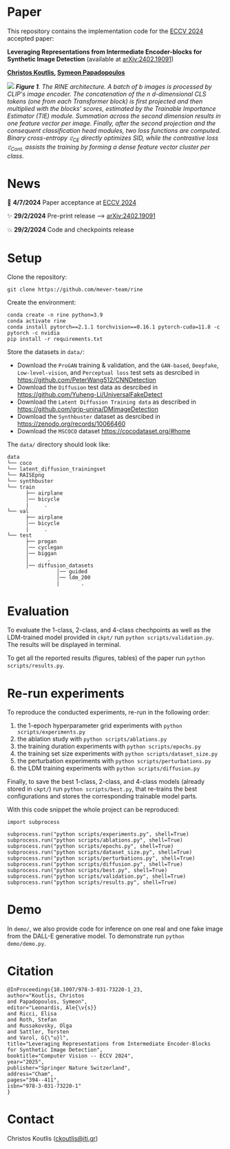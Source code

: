 # Paper
This repository contains the implementation code for the [ECCV 2024](https://eccv2024.ecva.net/) accepted paper:

**Leveraging Representations from Intermediate Encoder-blocks for Synthetic Image Detection** (available at [arXiv:2402.19091](https://arxiv.org/abs/2402.19091))

**[<u>Christos Koutlis</u>](https://orcid.org/0000-0003-3682-408X), [<u>Symeon Papadopoulos</u>](https://orcid.org/0000-0002-5441-7341)**

![](https://github.com/mever-team/rine/blob/main/results/figs/fig1.png)
***Figure 1**. The RINE architecture. A batch of $`b`$ images is processed by CLIP's image encoder. The concatenation of the $`n`$ $`d`$-dimensional CLS tokens (one from each Transformer block) is first projected and then multiplied with the blocks' scores, estimated by the Trainable Importance Estimator (TIE) module. Summation across the second dimension results in one feature vector per image. Finally, after the second projection and the consequent classification head modules, two loss functions are computed. Binary cross-entropy $`\mathfrak{L}_{CE}`$ directly optimizes SID, while the contrastive loss $`\mathfrak{L}_{Cont.}`$ assists the training by forming a dense feature vector cluster per class.*

# News
:tada: **4/7/2024** Paper acceptance at [ECCV 2024](https://eccv2024.ecva.net/)

:sparkles: **29/2/2024** Pre-print release --> [arXiv:2402.19091](https://arxiv.org/abs/2402.19091)

:boom: **29/2/2024** Code and checkpoints release

# Setup
Clone the repository:
```
git clone https://github.com/mever-team/rine
```
Create the environment:
```
conda create -n rine python=3.9
conda activate rine
conda install pytorch==2.1.1 torchvision==0.16.1 pytorch-cuda=11.8 -c pytorch -c nvidia
pip install -r requirements.txt
```
Store the datasets in `data/`:
* Download the `ProGAN` training & validation, and the `GAN-based`, `Deepfake`, `Low-level-vision`, and `Perceptual loss` test sets as desrcibed in https://github.com/PeterWang512/CNNDetection
* Download the `Diffusion` test data as desrcibed in https://github.com/Yuheng-Li/UniversalFakeDetect
* Download the ``Latent Diffusion Training data`` as described in https://github.com/grip-unina/DMimageDetection
* Download the ``Synthbuster`` dataset as desrcibed in https://zenodo.org/records/10066460
* Download the ``MSCOCO`` dataset https://cocodataset.org/#home

The `data/` directory should look like:
```
data
└── coco
└── latent_diffusion_trainingset
└── RAISEpng
└── synthbuster
└── train
      ├── airplane	
      │── bicycle
      |     .
└── val
      ├── airplane	
      │── bicycle
      |     .
└── test					
      ├── progan	
      │── cyclegan   	
      │── biggan
      │      .
      │── diffusion_datasets
                │── guided
                │── ldm_200
                |       .
```

# Evaluation
To evaluate the 1-class, 2-class, and 4-class chechpoints as well as the LDM-trained model provided in `ckpt/` run `python scripts/validation.py`. The results will be displayed in terminal.

To get all the reported results (figures, tables) of the paper run `python scripts/results.py`.

# Re-run experiments
To reproduce the conducted experiments, re-run in the following order:
1. the 1-epoch hyperparameter grid experiments with `python scripts/experiments.py`
2. the ablation study with `python scripts/ablations.py`
3. the training duration experiments with `python scripts/epochs.py`
4. the training set size experiments with `python scripts/dataset_size.py`
5. the perturbation experiments with `python scripts/perturbations.py`
6. the LDM training experiments with `python scripts/diffusion.py`

Finally, to save the best 1-class, 2-class, and 4-class models (already stored in `ckpt/`) run `python scripts/best.py`, that re-trains the best configurations and stores the corresponding trainable model parts.

With this code snippet the whole project can be reproduced:
```
import subprocess

subprocess.run("python scripts/experiments.py", shell=True)
subprocess.run("python scripts/ablations.py", shell=True)
subprocess.run("python scripts/epochs.py", shell=True)
subprocess.run("python scripts/dataset_size.py", shell=True)
subprocess.run("python scripts/perturbations.py", shell=True)
subprocess.run("python scripts/diffusion.py", shell=True)
subprocess.run("python scripts/best.py", shell=True)
subprocess.run("python scripts/validation.py", shell=True)
subprocess.run("python scripts/results.py", shell=True)
```

# Demo
In `demo/`, we also provide code for inference on one real and one fake image from the DALL-E generative model. To demonstrate run `python demo/demo.py`.

# Citation
```
@InProceedings{10.1007/978-3-031-73220-1_23,
author="Koutlis, Christos
and Papadopoulos, Symeon",
editor="Leonardis, Ale{\v{s}}
and Ricci, Elisa
and Roth, Stefan
and Russakovsky, Olga
and Sattler, Torsten
and Varol, G{\"u}l",
title="Leveraging Representations from Intermediate Encoder-Blocks for Synthetic Image Detection",
booktitle="Computer Vision -- ECCV 2024",
year="2025",
publisher="Springer Nature Switzerland",
address="Cham",
pages="394--411",
isbn="978-3-031-73220-1"
}
```

# Contact
Christos Koutlis (ckoutlis@iti.gr)